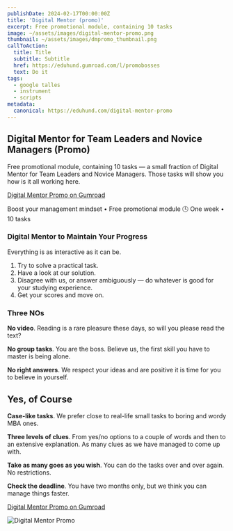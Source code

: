 ```yaml
---
publishDate: 2024-02-17T00:00:00Z
title: 'Digital Mentor (promo)'
excerpt: Free promotional module, containing 10 tasks
image: ~/assets/images/digital-mentor-promo.png
thumbnail: ~/assets/images/dmpromo_thumbnail.png
callToAction:
  title: Title
  subtitle: Subtitle
  href: https://eduhund.gumroad.com/l/promobosses
  text: Do it
tags:
  - google talles
  - instrument
  - scripts
metadata:
  canonical: https://eduhund.com/digital-mentor-promo
---
```


## Digital Mentor for Team Leaders and Novice Managers (Promo)
Free promotional module, containing 10 tasks — a small fraction of Digital Mentor for Team Leaders and Novice Managers. Those tasks will show you how is it all working here.

[Digital Mentor Promo on Gumroad](https://eduhund.gumroad.com/l/promobosses)

Boost your management mindset • Free promotional module 🕓 One week • 10 tasks

### Digital Mentor to Maintain Your Progress
Everything is as interactive as it can be.

1. Try to solve a practical task.
2. Have a look at our solution.
3. Disagree with us, or answer ambiguously — do whatever is good for your studying experience.
4. Get your scores and move on.

### Three NOs
**No video**. Reading is a rare pleasure these days, so will you please read the text?

**No group tasks**. You are the boss. Believe us, the first skill you have to master is being alone.

**No right answers**. We respect your ideas and are positive it is time for you to believe in yourself.

## Yes, of Course
**Case-like tasks**. We prefer close to real-life small tasks to boring and wordy MBA ones.

**Three levels of clues**. From yes/no options to a couple of words and then to an extensive explanation. As many clues as we have managed to come up with.

**Take as many goes as you wish**. You can do the tasks over and over again. No restrictions.

**Check the deadline**. You have two months only, but we think you can manage things faster.

[Digital Mentor Promo on Gumroad](https://eduhund.gumroad.com/l/promobosses)

![Digital Mentor Promo](~/assets/images/digital-mentor-6.png)
